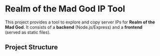 # Realm of the Mad God IP Tool

This project provides a tool to explore and copy server IPs for **Realm of the Mad God**. It consists of a **backend** (Node.js/Express) and a **frontend** (served as static files).

## Project Structure

